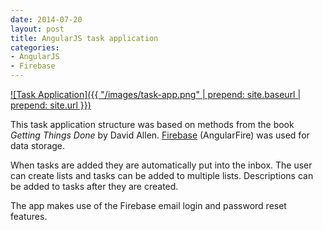 ```yaml
---
date: 2014-07-20
layout: post
title: AngularJS task application
categories:
- AngularJS
- Firebase
---
```


[![Task Application]({{ "/images/task-app.png" | prepend: site.baseurl | prepend: site.url }})](http://taskme.us)

This task application structure was based on methods from the book *Getting Things Done* by David Allen. [Firebase](https://www.firebase.com/) (AngularFire) was used for data storage.

When tasks are added they are automatically put into the inbox. The user can create lists and tasks can be added to multiple lists. Descriptions can be added to tasks after they are created.

The app makes use of the Firebase email login and password reset features.